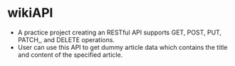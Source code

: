 # wikiAPI
 - A practice project creating an RESTful API supports GET, POST, PUT, PATCH,, and DELETE operations.
 - User can use this API to get dummy article data which contains the title and content of the specified article.
